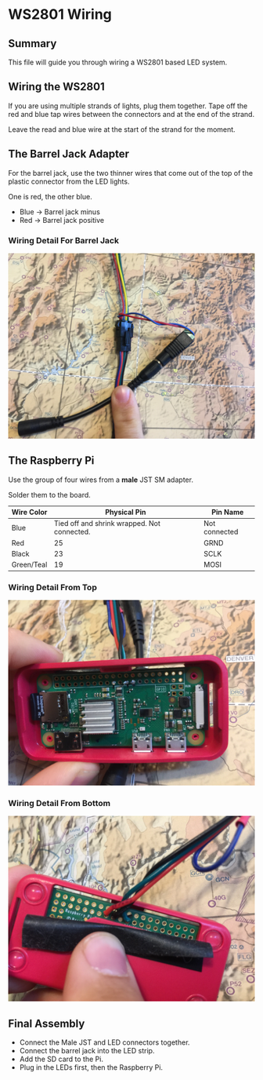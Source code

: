 # WS2801 Wiring

## Summary

This file will guide you through wiring a WS2801 based LED system.

## Wiring the WS2801

If you are using multiple strands of lights, plug them together. Tape off the red and blue tap wires between the connectors and at the end of the strand.

Leave the read and blue wire at the start of the strand for the moment.

## The Barrel Jack Adapter

For the barrel jack, use the two thinner wires that come out of the top of the plastic connector from the LED lights.

One is red, the other blue.

- Blue -> Barrel jack minus
- Red -> Barrel jack positive

### Wiring Detail For Barrel Jack

![barrel jack wiring details](./barrel_jack.jpg)

## The Raspberry Pi

Use the group of four wires from a **male** JST SM adapter.

Solder them to the board.

Wire Color | Physical Pin                                | Pin Name
---------- | ------------------------------------------- | -------------
Blue       | Tied off and shrink wrapped. Not connected. | Not connected
Red        | 25                                          | GRND
Black      | 23                                          | SCLK
Green/Teal | 19                                          | MOSI

### Wiring Detail From Top

![Pi Wiring From Top](./pins_from_top.jpg)

### Wiring Detail From Bottom

![Pi Wiring From Bottom](./pins_from_bottom.jpg)

## Final Assembly

- Connect the Male JST and LED connectors together.
- Connect the barrel jack into the LED strip.
- Add the SD card to the Pi.
- Plug in the LEDs first, then the Raspberry Pi.
